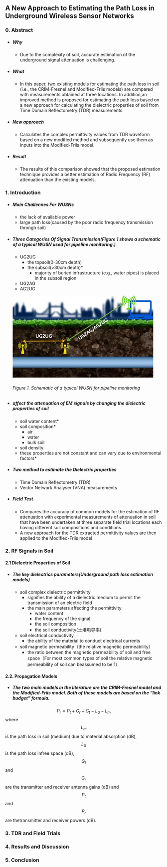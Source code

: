 ##  A New Approach to Estimating the Path Loss in Underground Wireless Sensor Networks
### 0. Abstract
- ##### Why
  - Due to the complexity of soil, accurate estimation of the underground signal attenuation is challenging.
- ##### What
  - In this paper, two existing models for estimating the path loss in soil (i.e., the CRIM-Fresnel and Modified-Friis models) are compared with measurements obtained at three locations. In addition,an improved method is proposed for estimating the path loss based on a new approach for calculating the dielectric properties of soil from Time Domain Reflectometry (TDR) measurements.
- ##### New approach 
  - Calculates the complex permittivity values from TDR waveform based on a new modified
method and subsequently use them as inputs into the Modified-Friis model.
- ##### Result
  - The results of this comparison showed that the proposed estimation technique provides a better estimation of Radio Frequency (RF) attenuation than the existing models.
  
### 1. Introduction
- ##### Main Challennes For WUSNs
  - the lack of available power
  - large path loss(caused by the poor radio frequency transmission throngh soil)

- ##### Three Categories Of Signal Transmission(Figure 1 shows a schematic of a typical WUSN used for pipeline monitoring.)
  - UG2UG
    - the topsoil(0-30cm depth)
    - the subsoil(>30cm depth)*
        - majority of buried infrastructure (e.g., water pipes) is placed in the subsoil region
  - UG2AG
  - AG2UG
  
  ![](/assets/8220.jpg)
  ###### Figure 1. Schematic of a typical WUSN for pipeline monitoring
  
- ##### affect the attenuation of EM signals by changing the dielectric properties of soil
  - soil water content*
  - soil composition*
    - air
    - water
    - bulk soil
  - soil density
  - these properties are not constant and can vary due to environmental factors*

- ##### Two method to estimate the Dielectric properties
  - Time Domain Reflectometry (TDR)
  - Vector Network Analyser (VNA) measurements

- ##### Field Test
  - Compares the accuracy of common models for the estimation of RF attenuation with experimental measurements of attenuation in soil that have been undertaken at three separate field trial locations each having different soil compositions and conditions.
  - A new approach for the TDR extracted permittivity values are then applied to the Modified-Friis model

### 2. RF Signals in Soil
#### 2.1  Dielectric Properties of Soil
- ##### The key dielectrics parameters(Underground path loss estimation models)
  - soil complex dielectric permittivity
    -  signifies the ability of a dielectric medium to permit the transmission of an electric field
    - the main parameters affecting the permittivity
      -  water content
      - the frequency of the signal
      - the soil composition 
      - the soil conductivity(土壤电导率)
  - soil electrical conductivity 
    -  the ability of the material to conduct electrical currents
  - soil magnetic permeability（the relative magnetic permeability）
    -  the ratio between the magnetic permeability of soil and free space（For most common types of soil the relative magnetic permeability of soil can beassumed to be 1）

#### 2.2. Propagation Models
- ##### The two main models in the literature are the CRIM-Fresnel model and the Modified-Friis model. Both of these models are based on the “link budget” formula. 
$$
P_r = P_t + G_r + G_t − L_0 − L_m
$$
where $$L_m$$ is the path loss in soil (medium) due to material absorption (dB), $$L_0$$ is the path loss infree space (dB), $$G_t$$ and $$G_r$$ are the transmitter and receiver antenna gains (dB) and $$P_t$$ and $$P_r$$ are thetransmitter and receiver powers (dB).

### 3. TDR and Field Trials
### 4. Results and Discussion
### 5. Conclusion
